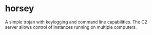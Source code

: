 # horsey
A simple trojan with keylogging and command line capabilities. The C2 server allows control of instances running on multiple computers.
